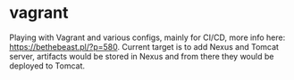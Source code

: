 # vagrant

Playing with Vagrant and various configs, mainly for CI/CD, more info here: https://bethebeast.pl/?p=580. Current target is to add Nexus and Tomcat server, artifacts would be stored in Nexus and from there they would be deployed to Tomcat.
